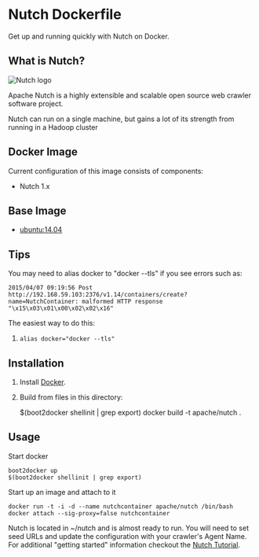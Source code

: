 # Nutch Dockerfile #

Get up and running quickly with Nutch on Docker.

## What is Nutch?

![Nutch logo](https://wiki.apache.org/nutch/FrontPage?action=AttachFile&do=get&target=nutch_logo_medium.gif "Nutch")

Apache Nutch is a highly extensible and scalable open source web crawler software project.

Nutch can run on a single machine, but gains a lot of its strength from running in a Hadoop cluster

## Docker Image

Current configuration of this image consists of components:

*	Nutch 1.x

##  Base Image

* [ubuntu:14.04](https://registry.hub.docker.com/_/ubuntu/)

## Tips

You may need to alias docker to "docker --tls" if you see errors such as:

```
2015/04/07 09:19:56 Post http://192.168.59.103:2376/v1.14/containers/create?name=NutchContainer: malformed HTTP response "\x15\x03\x01\x00\x02\x02\x16"
```

The easiest way to do this:

1. ```alias docker="docker --tls"```

## Installation

1. Install [Docker](https://www.docker.com/).

2. Build from files in this directory:

	$(boot2docker shellinit | grep export)
	docker build -t apache/nutch .

## Usage

Start docker

	boot2docker up
	$(boot2docker shellinit | grep export)

Start up an image and attach to it

    docker run -t -i -d --name nutchcontainer apache/nutch /bin/bash
    docker attach --sig-proxy=false nutchcontainer

Nutch is located in ~/nutch and is almost ready to run.
You will need to set seed URLs and update the configuration with your crawler's Agent Name.
For additional "getting started" information checkout the [Nutch Tutorial](https://wiki.apache.org/nutch/NutchTutorial).
